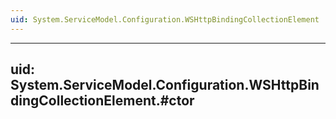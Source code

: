 ```yaml
---
uid: System.ServiceModel.Configuration.WSHttpBindingCollectionElement
---
```


---
uid: System.ServiceModel.Configuration.WSHttpBindingCollectionElement.#ctor
---

